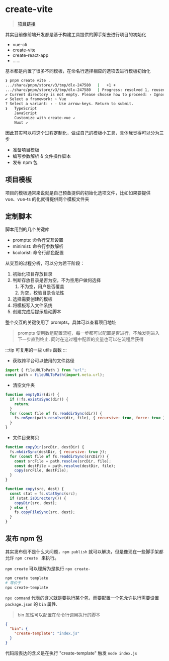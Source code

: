 # create-vite

> [项目链接](https://github.com/jzyismylover/create-template)

其实目前像前端开发都是基于构建工具提供的脚手架去进行项目的初始化

- vue-cli
- create-vite
- create-react-app
- ……

基本都是内置了很多不同模板，在命名行选择相应的选项去进行模板初始化

```bash
❯ pnpm create vite .
.../share/pnpm/store/v3/tmp/dlx-247580   |   +1 +
.../share/pnpm/store/v3/tmp/dlx-247580   | Progress: resolved 1, reused 0, downloaded 1, added 1, done
✔ Current directory is not empty. Please choose how to proceed: › Ignore files and continue
✔ Select a framework: › Vue
? Select a variant: › - Use arrow-keys. Return to submit.
❯   TypeScript
    JavaScript
    Customize with create-vue ↗
    Nuxt ↗
```

因此其实可以将这个过程定制化，做成自己的模板小工具，具体我觉得可以分为三步

- 准备项目模板
- 编写参数解析 & 文件操作脚本
- 发布 npm 包

## 项目模板

项目的模板通常来说就是自己预备提供的初始化选项文件，比如如果要提供 vue、vue-ts 的化就得提供两个模板文件夹

## 定制脚本

脚本用到的几个关键库

- prompts: 命令行交互设置
- minimist: 命令行参数解析
- kcolorist: 命令行颜色配置

从交互的过程分析，可以分为若干阶段：

1. 初始化项目存放目录
2. 判断存放目录是否为空，不为空用户做何选择
   1. 不为空，用户是否覆盖
   2. 为空，校验目录合法性
3. 选择需要创建的模板
4. 将模板写入文件系统
5. 创建完成后提示启动脚本

整个交互的关键使用了 prompts，具体可以查看项目地址

> prompts 使用数组配置流程，每一步都可以配置是否进行，不触发则进入下一步直到终止. 同时在这过程中配置的变量也可以在流程后获得

:::tip
可复用的一些 utils 函数
:::

- 获取跨平台可以使用的文件路径

```js
import { fileURLToPath } from "url";
const path = fileURLToPath(import.meta.url);
```

- 清空文件夹

```js
function emptyDir(dir) {
  if (!fs.existsSync(dir)) {
    return;
  }
  for (const file of fs.readdirSync(dir)) {
    fs.rmSync(path.resolve(dir, file), { recursive: true, force: true });
  }
}
```

- 文件目录拷贝

```js
function copyDir(srcDir, destDir) {
  fs.mkdirSync(destDir, { recursive: true });
  for (const file of fs.readdirSync(srcDir)) {
    const srcFile = path.resolve(srcDir, file);
    const destFile = path.resolve(destDir, file);
    copy(srcFile, destFile);
  }
}

function copy(src, dest) {
  const stat = fs.statSync(src);
  if (stat.isDirectory()) {
    copyDir(src, dest);
  } else {
    fs.copyFileSync(src, dest);
  }
}
```


## 发布 npm 包

其实发布倒不是什么大问题，`npm publish` 就可以解决，但是像现在一些脚手架都允许 `npm create ` 来执行。

`npm create` 可以理解为是执行 `npx create-`

```bash
npm create template
# 等价于
npx create-template
```

`npx command` 代表的含义就是要执行某个包，而要配置一个包允许执行需要设置 `package.json` 的 `bin` 属性.

> bin 属性可以配置在命令行调用执行的脚本

```json
{
  "bin": {
    "create-template": "index.js"
  }
}
```

代码段表达的含义是在执行 "create-template" 触发 `node index.js`
